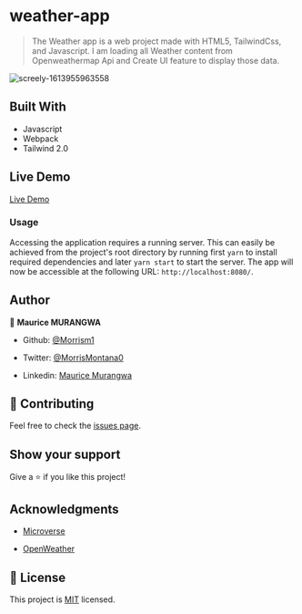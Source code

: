 # weather-app

> The Weather app is a web project made with HTML5, TailwindCss, and Javascript. I am loading all Weather content from Openweathermap Api and Create UI feature to display those data.

![screely-1613955963558](https://user-images.githubusercontent.com/46853433/108645269-f77f8280-74ba-11eb-8230-1df423501889.png)

## Built With

- Javascript
- Webpack
- Tailwind 2.0

## Live Demo

[Live Demo](https://awesome-ptolemy-d840b3.netlify.app/)

### Usage

Accessing the application requires a running server. This can easily be achieved from the project's root directory by running first `yarn` to install required dependencies and later `yarn start` to start the server. The app will now be accessible at the following URL: `http://localhost:8080/`.

## Author

👤 **Maurice MURANGWA**

- Github: [@Morrism1](https://github.com/Morrism1)

- Twitter: [@MorrisMontana0](https://twitter.com/MurangwaMorris)

- Linkedin: [Maurice Murangwa](https://www.linkedin.com/in/mauricemurangwa/)

## 🤝 Contributing

Feel free to check the [issues page](issues/).

## Show your support

Give a ⭐️ if you like this project!

## Acknowledgments

- [Microverse](https://www.microverse.org/)

- [OpenWeather](https://openweathermap.org/api)

## 📝 License

This project is [MIT](https://opensource.org/licenses/MIT) licensed.
